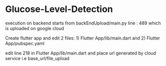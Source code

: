 # Glucose-Level-Detection

execution on backend starts from backEndUpload/main.py line : 489 which is uploaded on google cloud

Create flutter app and edit 2 files: 1) Flutter App/lib/main.dart and 2) Flutter App/pubspec.yaml

edit line 218 in Flutter App/lib/main.dart and place url generated by cloud service i.e base_url/file_upload
